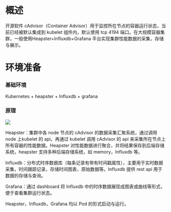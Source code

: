 # 概述

开源软件 cAdvisor（Container Advisor）用于监控所在节点的容器运行状态，当前已经被默认集成到 kubelet 组件内，默认使用 tcp 4194 端口。在大规模容器集群，一般使用Heapster+Influxdb+Grafana 平台实现集群性能数据的采集，存储与展示。

# 环境准备

### 基础环境

Kubernetes + heapster + Influxdb + grafana

### 原理

![](images/1.原理.jpg)

Heapster：集群中各 node 节点的 cAdvisor 的数据采集汇聚系统，通过调用 node 上kubelet 的 api，再通过 kubelet 调用 cAdvisor 的 api 来采集所在节点上所有容器的性能数据。Heapster 对性能数据进行聚合，并将结果保存到后端存储系统，heapster 支持多种后端存储系统，如 memory，Influxdb 等。

Influxdb：分布式时序数据库（每条记录有带有时间戳属性），主要用于实时数据采集，时间跟踪记录，存储时间图表，原始数据等。Influxdb 提供 rest api 用于数据的存储与查询。

Grafana：通过 dashboard 将 Influxdb 中的时序数据展现成图表或曲线等形式，便于查看集群运行状态。

Heapster，Influxdb，Grafana 均以 Pod 的形式启动与运行。



